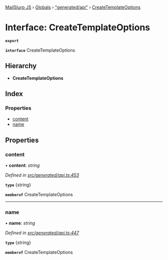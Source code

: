 [MailSlurp JS](../README.md) › [Globals](../globals.md) › ["generated/api"](../modules/_generated_api_.md) › [CreateTemplateOptions](_generated_api_.createtemplateoptions.md)

# Interface: CreateTemplateOptions

**`export`** 

**`interface`** CreateTemplateOptions

## Hierarchy

* **CreateTemplateOptions**

## Index

### Properties

* [content](_generated_api_.createtemplateoptions.md#content)
* [name](_generated_api_.createtemplateoptions.md#name)

## Properties

###  content

• **content**: *string*

*Defined in [src/generated/api.ts:453](https://github.com/mailslurp/mailslurp-client-ts-js/blob/7518dcd/src/generated/api.ts#L453)*

**`type`** {string}

**`memberof`** CreateTemplateOptions

___

###  name

• **name**: *string*

*Defined in [src/generated/api.ts:447](https://github.com/mailslurp/mailslurp-client-ts-js/blob/7518dcd/src/generated/api.ts#L447)*

**`type`** {string}

**`memberof`** CreateTemplateOptions
